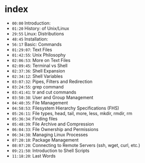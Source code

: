 # index

- `00:00` Introduction:
- `01:20` History:  of Unix/Linux
- `29:55` Linux:  Distributions
- `48:45` Installation:
- `56:17` Basic:  Commands
- `01:29:07`:  Text Files
- `01:42:55`:  Unix Philosophy
- `02:06:53`:  More on Text Files
- `02:09:45`:  Terminal vs Shell
- `02:37:36`:  Shell Expansion
- `02:34:12`:  Shell Variables
- `03:07:32`:  Pipes, Filters and Redirection
- `03:24:55`:  grep command
- `03:41:41`:  tr and cut commands
- `03:50:38`:  User and Group Management
- `04:40:35`:  File Management
- `04:58:53`:  Filesystem Hierarchy Specifications (FHS)
- `05:26:11`:  File types, head, tail, more, less, mkdir, rmdir, rm
- `05:36:34`:  Finding files
- `05:48:39`:  File Archive and Compression
- `06:04:33`:  File Ownership and Permissions
- `06:34:38`:  Managing Linux Processes
- `07:20:10`:  Package Management
- `08:07:20`:  Connecting to Remote Servers (ssh, wget, curl, etc.)
- `09:21:50`:  Introduction to Shell Scripts
- `11:18:20`:  Last Words
